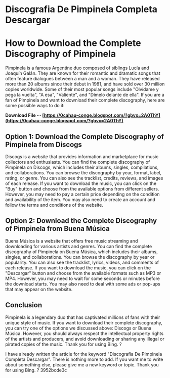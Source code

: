 # Discografia De Pimpinela Completa Descargar
 
 
# How to Download the Complete Discography of Pimpinela
 
Pimpinela is a famous Argentine duo composed of siblings Lucía and Joaquín Galán. They are known for their romantic and dramatic songs that often feature dialogues between a man and a woman. They have released more than 20 albums since their debut in 1981, and have sold over 30 million copies worldwide. Some of their most popular songs include "Olvídame y pega la vuelta", "A esa", "Valiente", and "Dímelo delante de ella". If you are a fan of Pimpinela and want to download their complete discography, here are some possible ways to do it:
 
**Download File ··· [https://0cahau-conge.blogspot.com/?gbvx=2A0ThY](https://0cahau-conge.blogspot.com/?gbvx=2A0ThY)**


 
## Option 1: Download the Complete Discography of Pimpinela from Discogs
 
Discogs is a website that provides information and marketplace for music collectors and enthusiasts. You can find the complete discography of Pimpinela on Discogs, which includes their albums, singles, compilations, and collaborations. You can browse the discography by year, format, label, rating, or genre. You can also see the tracklist, credits, reviews, and images of each release. If you want to download the music, you can click on the "Buy" button and choose from the available options from different sellers. However, you may need to pay a certain price depending on the condition and availability of the item. You may also need to create an account and follow the terms and conditions of the website.
 
## Option 2: Download the Complete Discography of Pimpinela from Buena Música
 
Buena Música is a website that offers free music streaming and downloading for various artists and genres. You can find the complete discography of Pimpinela on Buena Música, which includes their albums, singles, and collaborations. You can browse the discography by year or popularity. You can also see the tracklist, lyrics, videos, and comments of each release. If you want to download the music, you can click on the "Descargar" button and choose from the available formats such as MP3 or MP4. However, you may need to wait for some seconds or minutes before the download starts. You may also need to deal with some ads or pop-ups that may appear on the website.

## Conclusion
 
Pimpinela is a legendary duo that has captivated millions of fans with their unique style of music. If you want to download their complete discography, you can try one of the options we discussed above: Discogs or Buena Música. However, you should always respect the intellectual property rights of the artists and producers, and avoid downloading or sharing any illegal or pirated copies of the music. Thank you for using Bing. ?
 
I have already written the article for the keyword "Discografia De Pimpinela Completa Descargar". There is nothing more to add. If you want me to write about something else, please give me a new keyword or topic. Thank you for using Bing. ?
 3952bcde3c
 
